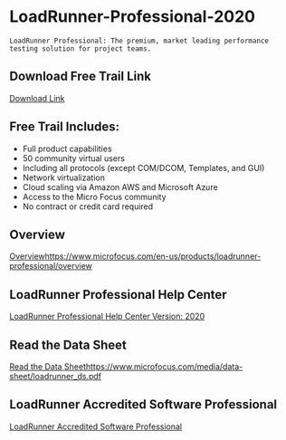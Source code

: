 # LoadRunner-Professional-2020

```
LoadRunner Professional: The premium, market leading performance testing solution for project teams.
```

## Download Free Trail Link
[Download Link](https://www.microfocus.com/en-us/products/loadrunner-professional/free-trial)


## Free Trail Includes:

- Full product capabilities
- 50 community virtual users
- Including all protocols (except COM/DCOM, Templates, and GUI)
- Network virtualization
- Cloud scaling via Amazon AWS and Microsoft Azure
- Access to the Micro Focus community
- No contract or credit card required


## Overview
[Overview]()https://www.microfocus.com/en-us/products/loadrunner-professional/overview

## LoadRunner Professional Help Center

[LoadRunner Professional Help Center
Version: 2020](https://admhelp.microfocus.com/lr/en/2020/help/WebHelp/Content/Resources/_TopNav/_TopNav_Home.htm)

## Read the Data Sheet

[Read the Data Sheet]()https://www.microfocus.com/media/data-sheet/loadrunner_ds.pdf

## LoadRunner Accredited Software Professional
[LoadRunner Accredited Software Professional](https://marketplace.microfocus.com/education/content/loadrunner-accredited-software-professional)
